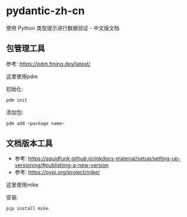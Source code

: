 # pydantic-zh-cn

使用 Python 类型提示进行数据验证 - 中文版文档

## 包管理工具

参考: <https://pdm.fming.dev/latest/>

这里使用pdm

初始化:

```powershell
pdm init
```

添加包:

```powershell
pdm add <package name>
```

## 文档版本工具

* 参考: <https://squidfunk.github.io/mkdocs-material/setup/setting-up-versioning/#publishing-a-new-version>
* 参考: <https://pypi.org/project/mike/>

这里使用mike

安装:

```shell
pip install mike
```
